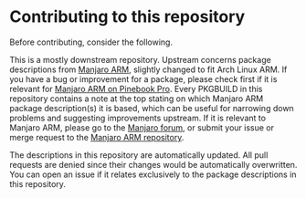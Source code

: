 # Contributing to this repository <!-- omit in toc -->

Before contributing, consider the following.

This is a mostly downstream repository. Upstream concerns package descriptions from [Manjaro ARM](https://manjaro.org/), slightly changed to fit Arch Linux ARM. If you have a bug or improvement for a package, please check first if it is relevant for [Manjaro ARM on Pinebook Pro](https://manjaro.org/download/). Every PKGBUILD in this repository contains a note at the top stating on which Manjaro ARM package description(s) it is based, which can be useful for narrowing down problems and suggesting improvements upstream. If it is relevant to Manjaro ARM, please go to the [Manjaro forum](https://forum.manjaro.org/t/about-the-manjaro-development-category/20), or submit your issue or merge request to the [Manjaro ARM repository](https://gitlab.manjaro.org/manjaro-arm).

The descriptions in this repository are automatically updated. All pull requests are denied since their changes would be automatically overwritten. You can open an issue if it relates exclusively to the package descriptions in this repository.
